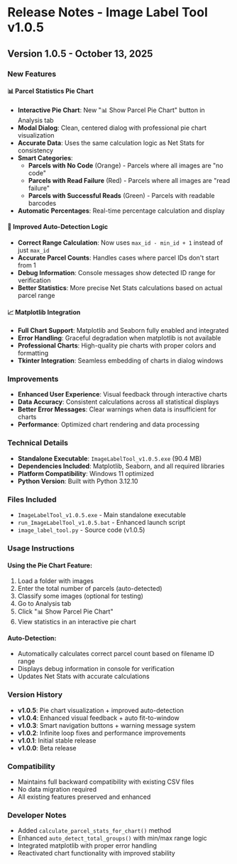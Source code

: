# Release Notes - Image Label Tool v1.0.5

## Version 1.0.5 - October 13, 2025

### New Features

#### 📊 Parcel Statistics Pie Chart
- **Interactive Pie Chart**: New "📊 Show Parcel Pie Chart" button in Analysis tab
- **Modal Dialog**: Clean, centered dialog with professional pie chart visualization
- **Accurate Data**: Uses the same calculation logic as Net Stats for consistency
- **Smart Categories**:
  - **Parcels with No Code** (Orange) - Parcels where all images are "no code"
  - **Parcels with Read Failure** (Red) - Parcels where all images are "read failure"
  - **Parcels with Successful Reads** (Green) - Parcels with readable barcodes
- **Automatic Percentages**: Real-time percentage calculation and display

#### 🔧 Improved Auto-Detection Logic
- **Correct Range Calculation**: Now uses `max_id - min_id + 1` instead of just `max_id`
- **Accurate Parcel Counts**: Handles cases where parcel IDs don't start from 1
- **Debug Information**: Console messages show detected ID range for verification
- **Better Statistics**: More precise Net Stats calculations based on actual parcel range

#### 📈 Matplotlib Integration
- **Full Chart Support**: Matplotlib and Seaborn fully enabled and integrated
- **Error Handling**: Graceful degradation when matplotlib is not available
- **Professional Charts**: High-quality pie charts with proper colors and formatting
- **Tkinter Integration**: Seamless embedding of charts in dialog windows

### Improvements
- **Enhanced User Experience**: Visual feedback through interactive charts
- **Data Accuracy**: Consistent calculations across all statistical displays
- **Better Error Messages**: Clear warnings when data is insufficient for charts
- **Performance**: Optimized chart rendering and data processing

### Technical Details
- **Standalone Executable**: `ImageLabelTool_v1.0.5.exe` (90.4 MB)
- **Dependencies Included**: Matplotlib, Seaborn, and all required libraries
- **Platform Compatibility**: Windows 11 optimized
- **Python Version**: Built with Python 3.12.10

### Files Included
- `ImageLabelTool_v1.0.5.exe` - Main standalone executable
- `run_ImageLabelTool_v1.0.5.bat` - Enhanced launch script
- `image_label_tool.py` - Source code (v1.0.5)

### Usage Instructions

#### Using the Pie Chart Feature:
1. Load a folder with images
2. Enter the total number of parcels (auto-detected)
3. Classify some images (optional for testing)
4. Go to Analysis tab
5. Click "📊 Show Parcel Pie Chart"
6. View statistics in an interactive pie chart

#### Auto-Detection:
- Automatically calculates correct parcel count based on filename ID range
- Displays debug information in console for verification
- Updates Net Stats with accurate calculations

### Version History
- **v1.0.5**: Pie chart visualization + improved auto-detection
- **v1.0.4**: Enhanced visual feedback + auto fit-to-window
- **v1.0.3**: Smart navigation buttons + warning message system  
- **v1.0.2**: Infinite loop fixes and performance improvements
- **v1.0.1**: Initial stable release
- **v1.0.0**: Beta release

### Compatibility
- Maintains full backward compatibility with existing CSV files
- No data migration required
- All existing features preserved and enhanced

### Developer Notes
- Added `calculate_parcel_stats_for_chart()` method
- Enhanced `auto_detect_total_groups()` with min/max range logic
- Integrated matplotlib with proper error handling
- Reactivated chart functionality with improved stability